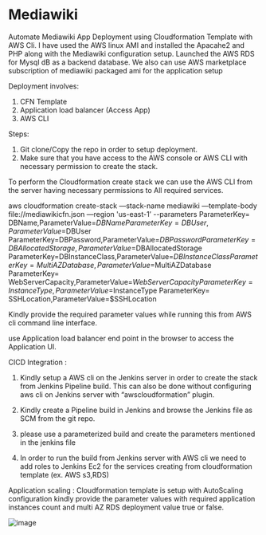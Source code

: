 # Mediawiki

Automate Mediawiki App Deployment using Cloudformation Template with AWS Cli.
I have used the AWS linux AMI and installed the Apacahe2 and PHP along with the Mediawiki configuration setup. 
Launched the AWS RDS for Mysql dB as a backend database. 
We also can use AWS marketplace subscription of mediawiki packaged ami for the application setup

Deployment involves:
1.	CFN Template 
2. Application load balancer (Access App) 
3. AWS CLI 


Steps:
1.	Git clone/Copy the repo in order to setup deployment. 
2.	Make sure that you have access to the AWS console or AWS CLI with necessary permission to create the stack.


To perform the Cloudformation create stack we can use the AWS CLI from the server having necessary permissions to All required services.

aws cloudformation create-stack —stack-name mediawiki —template-body file://mediawikicfn.json —region 'us-east-1’ --parameters ParameterKey= DBName,ParameterValue=$DBName ParameterKey= DBUser,ParameterValue=$DBUser ParameterKey=DBPassword,ParameterValue=$DBPassword  ParameterKey= DBAllocatedStorage,ParameterValue=$DBAllocatedStorage ParameterKey=DBInstanceClass,ParameterValue=$DBInstanceClass ParameterKey= MultiAZDatabase,ParameterValue=$MultiAZDatabase ParameterKey= WebServerCapacity,ParameterValue=$WebServerCapacity ParameterKey=InstanceType,ParameterValue=$InstanceType ParameterKey= SSHLocation,ParameterValue=$SSHLocation

Kindly provide the required parameter values while running this from AWS cli command line interface.

use Application load balancer end point in the browser to access the Application UI.

CICD Integration : 

1.	Kindly setup a AWS cli on the Jenkins server in order to create the stack from Jenkins Pipeline build. This can also be done without configuring aws cli on Jenkins server with “awscloudformation” plugin.

2. Kindly create a Pipeline build in Jenkins and browse the Jenkins file as SCM from the git repo. 
3. please use a parameterized build and create the parameters mentioned in the jenkins file
4.	In order to run the build from Jenkins server with AWS cli we need to add roles to Jenkins Ec2 for the services creating from cloudformation template (ex. AWS s3,RDS)



Application scaling : 
Cloudformation template is setup with AutoScaling configuration kindly provide the parameter values with required application instances count and multi AZ RDS deployment value true or false.










![image](https://user-images.githubusercontent.com/32525224/127636460-79428afb-43c1-4f17-9348-59a593af12c8.png)
